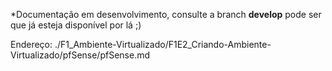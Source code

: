 \*Documentação em desenvolvimento, consulte a branch **develop** pode ser que já esteja disponível por lá ;)

Endereço: ./F1_Ambiente-Virtualizado/F1E2_Criando-Ambiente-Virtualizado/pfSense/pfSense.md